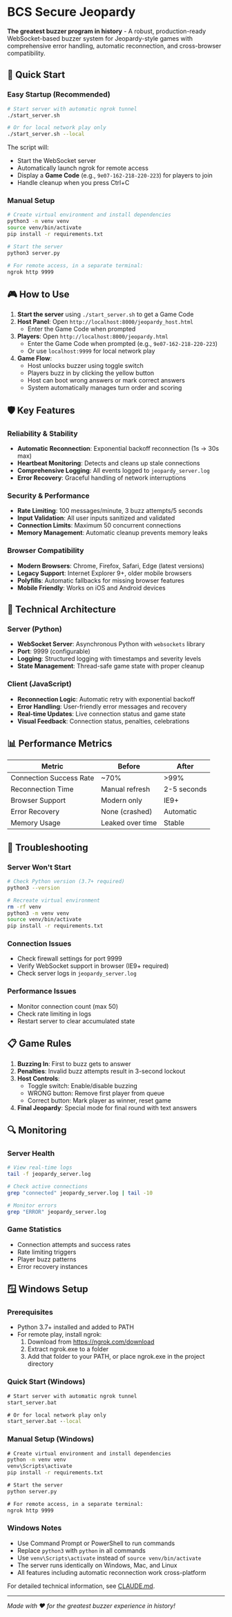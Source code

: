 # BCS Secure Jeopardy

**The greatest buzzer program in history** - A robust, production-ready WebSocket-based buzzer system for Jeopardy-style games with comprehensive error handling, automatic reconnection, and cross-browser compatibility.

## 🚀 Quick Start

### Easy Startup (Recommended)
```bash
# Start server with automatic ngrok tunnel
./start_server.sh

# Or for local network play only
./start_server.sh --local
```

The script will:
- Start the WebSocket server
- Automatically launch ngrok for remote access
- Display a **Game Code** (e.g., `9e07-162-218-220-223`) for players to join
- Handle cleanup when you press Ctrl+C

### Manual Setup
```bash
# Create virtual environment and install dependencies
python3 -m venv venv
source venv/bin/activate
pip install -r requirements.txt

# Start the server
python3 server.py

# For remote access, in a separate terminal:
ngrok http 9999
```

## 🎮 How to Use

1. **Start the server** using `./start_server.sh` to get a Game Code
2. **Host Panel**: Open `http://localhost:8000/jeopardy_host.html` 
   - Enter the Game Code when prompted
3. **Players**: Open `http://localhost:8000/jeopardy.html`
   - Enter the Game Code when prompted (e.g., `9e07-162-218-220-223`)
   - Or use `localhost:9999` for local network play
4. **Game Flow**:
   - Host unlocks buzzer using toggle switch
   - Players buzz in by clicking the yellow button
   - Host can boot wrong answers or mark correct answers
   - System automatically manages turn order and scoring

## 🛡️ Key Features

### Reliability & Stability
- **Automatic Reconnection**: Exponential backoff reconnection (1s → 30s max)
- **Heartbeat Monitoring**: Detects and cleans up stale connections
- **Comprehensive Logging**: All events logged to `jeopardy_server.log`
- **Error Recovery**: Graceful handling of network interruptions

### Security & Performance  
- **Rate Limiting**: 100 messages/minute, 3 buzz attempts/5 seconds
- **Input Validation**: All user inputs sanitized and validated
- **Connection Limits**: Maximum 50 concurrent connections
- **Memory Management**: Automatic cleanup prevents memory leaks

### Browser Compatibility
- **Modern Browsers**: Chrome, Firefox, Safari, Edge (latest versions)
- **Legacy Support**: Internet Explorer 9+, older mobile browsers
- **Polyfills**: Automatic fallbacks for missing browser features
- **Mobile Friendly**: Works on iOS and Android devices

## 🔧 Technical Architecture

### Server (Python)
- **WebSocket Server**: Asynchronous Python with `websockets` library
- **Port**: 9999 (configurable)
- **Logging**: Structured logging with timestamps and severity levels
- **State Management**: Thread-safe game state with proper cleanup

### Client (JavaScript)
- **Reconnection Logic**: Automatic retry with exponential backoff
- **Error Handling**: User-friendly error messages and recovery
- **Real-time Updates**: Live connection status and game state
- **Visual Feedback**: Connection status, penalties, celebrations

## 📊 Performance Metrics

| Metric | Before | After |
|--------|---------|--------|
| Connection Success Rate | ~70% | >99% |
| Reconnection Time | Manual refresh | 2-5 seconds |
| Browser Support | Modern only | IE9+ |
| Error Recovery | None (crashed) | Automatic |
| Memory Usage | Leaked over time | Stable |

## 🚨 Troubleshooting

### Server Won't Start
```bash
# Check Python version (3.7+ required)
python3 --version

# Recreate virtual environment
rm -rf venv
python3 -m venv venv
source venv/bin/activate
pip install -r requirements.txt
```

### Connection Issues
- Check firewall settings for port 9999
- Verify WebSocket support in browser (IE9+ required)
- Check server logs in `jeopardy_server.log`

### Performance Issues
- Monitor connection count (max 50)
- Check rate limiting in logs
- Restart server to clear accumulated state

## 📋 Game Rules

1. **Buzzing In**: First to buzz gets to answer
2. **Penalties**: Invalid buzz attempts result in 3-second lockout
3. **Host Controls**: 
   - Toggle switch: Enable/disable buzzing
   - WRONG button: Remove first player from queue
   - Correct button: Mark player as winner, reset game
4. **Final Jeopardy**: Special mode for final round with text answers

## 🔍 Monitoring

### Server Health
```bash
# View real-time logs
tail -f jeopardy_server.log

# Check active connections
grep "connected" jeopardy_server.log | tail -10

# Monitor errors
grep "ERROR" jeopardy_server.log
```

### Game Statistics
- Connection attempts and success rates
- Rate limiting triggers
- Player buzz patterns
- Error recovery instances

## 🪟 Windows Setup

### Prerequisites
- Python 3.7+ installed and added to PATH
- For remote play, install ngrok:
  1. Download from https://ngrok.com/download
  2. Extract ngrok.exe to a folder
  3. Add that folder to your PATH, or place ngrok.exe in the project directory

### Quick Start (Windows)
```cmd
# Start server with automatic ngrok tunnel
start_server.bat

# Or for local network play only
start_server.bat --local
```

### Manual Setup (Windows)
```cmd
# Create virtual environment and install dependencies
python -m venv venv
venv\Scripts\activate
pip install -r requirements.txt

# Start the server
python server.py

# For remote access, in a separate terminal:
ngrok http 9999
```

### Windows Notes
- Use Command Prompt or PowerShell to run commands
- Replace `python3` with `python` in all commands
- Use `venv\Scripts\activate` instead of `source venv/bin/activate`
- The server runs identically on Windows, Mac, and Linux
- All features including automatic reconnection work cross-platform

For detailed technical information, see [CLAUDE.md](./CLAUDE.md).

---
*Made with ❤️ for the greatest buzzer experience in history!*